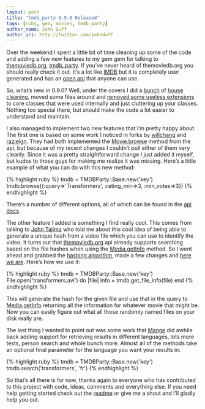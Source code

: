 ```yaml
---
layout: post
title: "tmdb_party 0.9.0 Released"
tags: [ruby, gem, movies, tmdb_party]
author_name: John Duff
author_uri: http://twitter.com/johnduff
---
```


Over the weekend I spent a little bit of time cleaning up some of the
code and adding a few new features to my gem gem for talking to
[themoviedb.org](http://www.themoviedb.org/),
[tmdb\_party](https://github.com/jduff/tmdb_party). If you’ve never
heard of themoviedb.org you should really check it out. It’s a lot like
[IMDB](http://www.imdb.com/) but it is completely user generated and has
an [open api](http://api.themoviedb.org/2.1) that anyone can use.

So, what’s new in 0.9.0? Well, under the covers I did a
[bunch](https://github.com/jduff/tmdb_party/commit/92a4700e83ca34035ce03e65814103135e020f5a)
of
[house](https://github.com/jduff/tmdb_party/commit/bfb1778adae53ad21966bfa3a5cddc6e6f640d9a)
[cleaning](https://github.com/jduff/tmdb_party/commit/87e6d5ee58fe36255cb2f1ab7dc3fce06d97b5f6),
moved some files around and [removed some useless
extensions](https://github.com/jduff/tmdb_party/commit/f76cfaf3903341413524f5ea5353676ad8c53576)
to core classes that were used internally and just cluttering up your
classes. Nothing too special there, but should make the code a lot
easier to understand and maintain.

I also managed to implement two new features that I’m pretty happy
about. The first one is based on some work I noticed in forks by
[willchang](https://github.com/willchang) and
[razielgn](https://github.com/razielgn). They had both implemented the
[Movie.browse](http://api.themoviedb.org/2.1/methods/Movie.browse)
method from the api, but because of my recent changes I couldn’t pull
either of them very cleanly. Since it was a pretty straightforward
change I just added it myself, but kudos to those guys for making me
realize it was missing. Here’s a little example of what you can do with
this new method:

{% highlight ruby %}
tmdb = TMDBParty::Base.new('key')
tmdb.browse({:query=>'Transformers', :rating_min=>3, :min_votes=>3})
{% endhighlight %}

There’s a number of different options, all of which can be found in the
[api docs](http://api.themoviedb.org/2.1/methods/Movie.browse).

The other feature I added is something I find really cool. This comes
from talking to [John Tajima](http://twitter.com/#!/redronin) who told
me about this cool idea of being able to generate a unique hash from a
video file which you can use to identify the video. It turns out that
[themoviedb.org](http://www.themoviedb.org/) api already supports
searching based on the file hashes when using the
[Media.getInfo](http://api.themoviedb.org/2.1/methods/Media.getInfo)
method. So I went ahead and grabbed the [hashing
algorithm](http://trac.opensubtitles.org/projects/opensubtitles/wiki/HashSourceCodes),
made a few changes and [here we
are](https://github.com/jduff/tmdb_party/commit/e1a67bdbd1f003cbb590f6ca9bbfec639616566d).
Here’s how we use it:

{% highlight ruby %}
tmdb = TMDBParty::Base.new('key')
File.open('transformers.avi') do |file|
  info = tmdb.get_file_info(file)
end
{% endhighlight %}

This will generate the hash for the given file and use that in the query
to [Media.getInfo](http://api.themoviedb.org/2.1/methods/Media.getInfo)
returning all the information for whatever movie that might be. Now you
can easily figure out what all those randomly named files on your disk
really are.

The last thing I wanted to point out was some work that
[Mange](https://github.com/Mange) did awhile back adding support for
retrieving results in different languages, lots more tests, person
search and whole bunch more. Almost all of the methods take an optional
final parameter for the language you want your results in:

{% highlight ruby %}
tmdb = TMDBParty::Base.new('key')
tmdb.search('transformers', 'fr')
{% endhighlight %}

So that’s all there is for now, thanks again to everyone who has
contributed to this project with code, ideas, comments and everything
else. If you need help getting started check out the
[readme](https://github.com/jduff/tmdb_party) or give me a shout and
I’ll gladly help you out.
